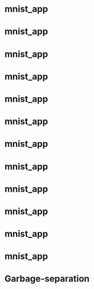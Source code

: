 # mnist_app
# mnist_app
# mnist_app
# mnist_app
# mnist_app
# mnist_app
# mnist_app
# mnist_app
# mnist_app
# mnist_app
# mnist_app
# mnist_app
# Garbage-separation

